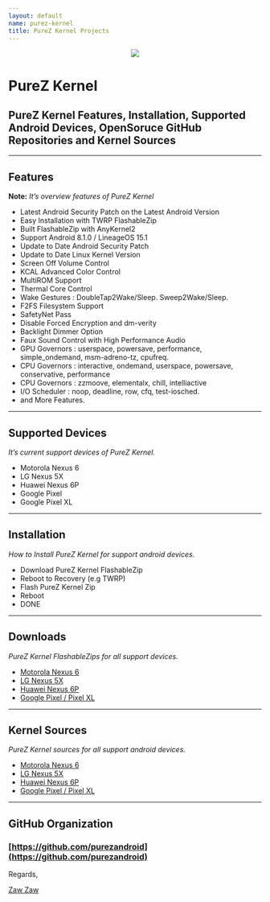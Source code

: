 ```yaml
---
layout: default
name: purez-kernel
title: PureZ Kernel Projects
---
```


<p align="center"> 
  <img src="https://s20.postimg.cc/vpbav0vq5/Pure_Z-_Logo.png" /> 
</p>

# PureZ Kernel

## PureZ Kernel Features, Installation, Supported Android Devices, OpenSoruce GitHub Repositories and Kernel Sources

----

## Features
**Note:** *It’s overview features of PureZ Kernel*
- Latest Android Security Patch on the Latest Android Version
- Easy Installation with TWRP FlashableZip
- Built FlashableZip with AnyKernel2
- Support Android 8.1.0 / LineageOS 15.1
- Update to Date Android Security Patch
- Update to Date Linux Kernel Version
- Screen Off Volume Control
- KCAL Advanced Color Control
- MultiROM Support
- Thermal Core Control
- Wake Gestures : DoubleTap2Wake/Sleep. Sweep2Wake/Sleep.
- F2FS Filesystem Support
- SafetyNet Pass
- Disable Forced Encryption and dm-verity
- Backlight Dimmer Option
- Faux Sound Control with High Performance Audio
- GPU Governors : userspace, powersave, performance, simple_ondemand, msm-adreno-tz, cpufreq.
- CPU Governors : interactive, ondemand, userspace, powersave, conservative, performance
- CPU Governors : zzmoove, elementalx, chill, intelliactive
- I/O Scheduler : noop, deadline, row, cfq, test-iosched.
- and More Features.

----

## Supported Devices
*It’s current support devices of PureZ Kernel.*
- Motorola Nexus 6
- LG Nexus 5X
- Huawei Nexus 6P
- Google Pixel
- Google Pixel XL

----

## Installation
*How to Install PureZ Kernel for support android devices.*
- Download PureZ Kernel FlashableZip
- Reboot to Recovery (e.g TWRP)
- Flash PureZ Kernel Zip
- Reboot
- DONE

----

## Downloads
*PureZ Kernel FlashableZips for all support devices.*
- [Motorola Nexus 6](https://androidfilehost.com/?w=files&flid=199334)
- [LG Nexus 5X](https://androidfilehost.com/?w=files&flid=156304)
- [Huawei Nexus 6P](https://androidfilehost.com/?w=files&flid=198764)
- [Google Pixel / Pixel XL](https://androidfilehost.com/?w=files&flid=244770)

----

## Kernel Sources
*PureZ Kernel sources for all support android devices.*
- [Motorola Nexus 6](https://github.com/purezandroid/kernel-moto-shamu)
- [LG Nexus 5X](https://github.com/purezandroid/kernel-lge-bullhead)
- [Huawei Nexus 6P](https://github.com/purezandroid/kernel-huawei-angler)
- [Google Pixel / Pixel XL](https://github.com/purezandroid/kernel-google-marlin)


----

## GitHub Organization

### [https://github.com/purezandroid](https://github.com/purezandroid)


Regards,

[Zaw Zaw](https://github.com/zawzaww)
